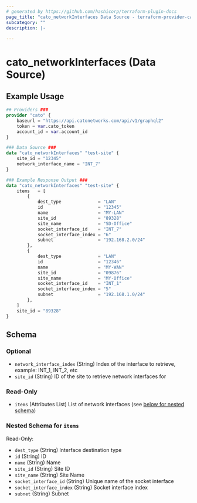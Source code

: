 ```yaml
---
# generated by https://github.com/hashicorp/terraform-plugin-docs
page_title: "cato_networkInterfaces Data Source - terraform-provider-cato"
subcategory: ""
description: |-
  
---
```


# cato_networkInterfaces (Data Source)



## Example Usage

```terraform
## Providers ###
provider "cato" {
    baseurl = "https://api.catonetworks.com/api/v1/graphql2"
    token = var.cato_token
    account_id = var.account_id
}

### Data Source ###
data "cato_networkInterfaces" "test-site" {
	site_id = "12345"
    network_interface_name = "INT_7"
}

### Example Response Output ###
data "cato_networkInterfaces" "test-site" {
    items   = [
        {
            dest_type              = "LAN"
            id                     = "12345"
            name                   = "MY-LAN"
            site_id                = "89328"
            site_name              = "SD-Office"
            socket_interface_id    = "INT_7"
            socket_interface_index = "6"
            subnet                 = "192.168.2.0/24"
        },
        {
            dest_type              = "LAN"
            id                     = "12346"
            name                   = "MY-WAN"
            site_id                = "09876"
            site_name              = "MY-Office"
            socket_interface_id    = "INT_1"
            socket_interface_index = "5"
            subnet                 = "192.168.1.0/24"
        },
    ]
    site_id = "89328"
}
```

<!-- schema generated by tfplugindocs -->
## Schema

### Optional

- `network_interface_index` (String) Index of the interface to retrieve, example: INT_1, INT_2, etc
- `site_id` (String) ID of the site to retrieve network interfaces for

### Read-Only

- `items` (Attributes List) List of network interfaces (see [below for nested schema](#nestedatt--items))

<a id="nestedatt--items"></a>
### Nested Schema for `items`

Read-Only:

- `dest_type` (String) Interface destination type
- `id` (String) ID
- `name` (String) Name
- `site_id` (String) Site ID
- `site_name` (String) Site Name
- `socket_interface_id` (String) Unique name of the socket interface
- `socket_interface_index` (String) Socket interface index
- `subnet` (String) Subnet
